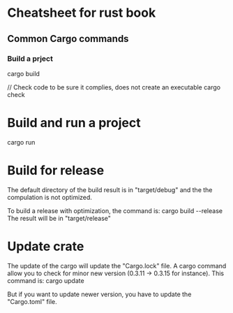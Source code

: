 # Cheatsheet for rust book


## Common Cargo commands
### Build a prject
cargo build

// Check code to be sure it complies, does not create an executable
cargo check


# Build and run a project
cargo run

# Build for release
The default directory of the build result is in "target/debug" and the the compulation is not optimized.

To build a release with optimization, the command is:
cargo build --release
The result will be in "target/release"

# Update crate
The update of the cargo will update the "Cargo.lock" file.
A cargo command allow you to check for minor new version (0.3.11 -> 0.3.15 for instance).
This command is:
cargo update

But if you want to update newer version, you have to update the "Cargo.toml" file.
